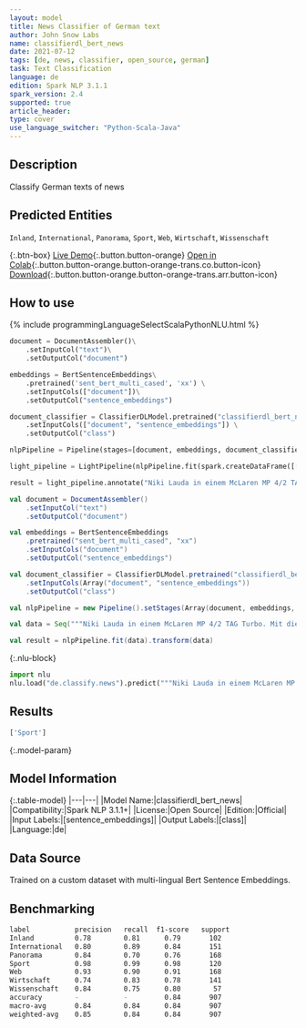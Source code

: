 ```yaml
---
layout: model
title: News Classifier of German text
author: John Snow Labs
name: classifierdl_bert_news
date: 2021-07-12
tags: [de, news, classifier, open_source, german]
task: Text Classification
language: de
edition: Spark NLP 3.1.1
spark_version: 2.4
supported: true
article_header:
type: cover
use_language_switcher: "Python-Scala-Java"
---
```


## Description

Classify German texts of news

## Predicted Entities

`Inland`, `International`, `Panorama`, `Sport`, `Web`, `Wirtschaft`, `Wissenschaft`

{:.btn-box}
[Live Demo](https://demo.johnsnowlabs.com/public/CLASSIFICATION_DE_NEWS/){:.button.button-orange}
[Open in Colab](https://colab.research.google.com/github/JohnSnowLabs/spark-nlp-workshop/blob/master/tutorials/streamlit_notebooks/CLASSIFICATION_DE_NEWS.ipynb){:.button.button-orange.button-orange-trans.co.button-icon}
[Download](https://s3.amazonaws.com/auxdata.johnsnowlabs.com/public/models/classifierdl_bert_news_de_3.1.1_2.4_1626079085859.zip){:.button.button-orange.button-orange-trans.arr.button-icon}

## How to use



<div class="tabs-box" markdown="1">
{% include programmingLanguageSelectScalaPythonNLU.html %}

```python
document = DocumentAssembler()\
    .setInputCol("text")\
    .setOutputCol("document")

embeddings = BertSentenceEmbeddings\
    .pretrained('sent_bert_multi_cased', 'xx') \
    .setInputCols(["document"])\
    .setOutputCol("sentence_embeddings")

document_classifier = ClassifierDLModel.pretrained("classifierdl_bert_news", "de") \
    .setInputCols(["document", "sentence_embeddings"]) \
    .setOutputCol("class")

nlpPipeline = Pipeline(stages=[document, embeddings, document_classifier])

light_pipeline = LightPipeline(nlpPipeline.fit(spark.createDataFrame([[""]]).toDF("text")))

result = light_pipeline.annotate("Niki Lauda in einem McLaren MP 4/2 TAG Turbo. Mit diesem Gefährt sicherte sich der Österreicher 1984 seinen dritten Weltmeistertitel, einen halben (!)")
```
```scala
val document = DocumentAssembler()
    .setInputCol("text")
    .setOutputCol("document")

val embeddings = BertSentenceEmbeddings
    .pretrained("sent_bert_multi_cased", "xx") 
    .setInputCols("document")
    .setOutputCol("sentence_embeddings")

val document_classifier = ClassifierDLModel.pretrained("classifierdl_bert_news", "de") 
    .setInputCols(Array("document", "sentence_embeddings")) 
    .setOutputCol("class")

val nlpPipeline = new Pipeline().setStages(Array(document, embeddings, document_classifier))

val data = Seq("""Niki Lauda in einem McLaren MP 4/2 TAG Turbo. Mit diesem Gefährt sicherte sich der Österreicher 1984 seinen dritten Weltmeistertitel, einen halben (!)""").toDS.toDF("text")

val result = nlpPipeline.fit(data).transform(data)
```


{:.nlu-block}
```python
import nlu
nlu.load("de.classify.news").predict("""Niki Lauda in einem McLaren MP 4/2 TAG Turbo. Mit diesem Gefährt sicherte sich der Österreicher 1984 seinen dritten Weltmeistertitel, einen halben (!)""")
```

</div>

## Results

```bash
['Sport']
```

{:.model-param}
## Model Information

{:.table-model}
|---|---|
|Model Name:|classifierdl_bert_news|
|Compatibility:|Spark NLP 3.1.1+|
|License:|Open Source|
|Edition:|Official|
|Input Labels:|[sentence_embeddings]|
|Output Labels:|[class]|
|Language:|de|

## Data Source

Trained on a custom dataset with multi-lingual Bert Sentence Embeddings.

## Benchmarking

```bash
label           precision   recall  f1-score   support
Inland          0.78        0.81      0.79       102
International   0.80        0.89      0.84       151
Panorama        0.84        0.70      0.76       168
Sport           0.98        0.99      0.98       120
Web             0.93        0.90      0.91       168
Wirtschaft      0.74        0.83      0.78       141
Wissenschaft    0.84        0.75      0.80        57
accuracy        -           -         0.84       907
macro-avg       0.84        0.84      0.84       907
weighted-avg    0.85        0.84      0.84       907
```